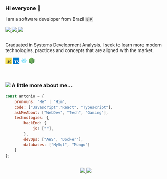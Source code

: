 ### Hi everyone 🖖
I am a software developer from Brazil 🇧🇷

<p align="left">
  <a href="mailto:antoniopsilva083@gmail.com" alt="Gmail">
  <img src="https://img.shields.io/badge/-Antonio%20Silva-red?style=flat-square&logo=Gmail&logoColor=white&link=mailto:antoniopsilva083@gmail.com" />
 </a>
  
  <a href="https://www.linkedin.com/in/antoniosilva-developer/" alt="Linkedin">
  <img src="https://img.shields.io/badge/-Antonio%20Silva-blue?style=flat-square&logo=Linkedin&logoColor=white&link=https://www.linkedin.com/in/antoniosilva-developer" />
 </a>
      
  <a href="https://twitter.com/AntonioSilva_83" alt="Twitter">
  <img src="https://img.shields.io/badge/-Antonio%20Silva-blue?style=flat-square&logo=Twitter&logoColor=white&link=https://www.twitter.com/AntonioSilva_83" />
 </a>
  
</p>

##

<p>
Graduated in Systems Development Analysis. I seek to learn more modern technologies, practices and concepts that are aligned with the market.
<p />
  
<p align="left">
<code><img height="20" src="https://raw.githubusercontent.com/github/explore/80688e429a7d4ef2fca1e82350fe8e3517d3494d/topics/javascript/javascript.png"></code>
<code><img height="20" src="https://raw.githubusercontent.com/github/explore/80688e429a7d4ef2fca1e82350fe8e3517d3494d/topics/typescript/typescript.png"></code>
<code><img height="20" src="https://raw.githubusercontent.com/github/explore/80688e429a7d4ef2fca1e82350fe8e3517d3494d/topics/react/react.png"></code>
<code><img height="20" src="https://raw.githubusercontent.com/github/explore/80688e429a7d4ef2fca1e82350fe8e3517d3494d/topics/nodejs/nodejs.png"></code>
<p/>
  
<br>

### <img src="https://media.giphy.com/media/iIqmM5tTjmpOB9mpbn/giphy.gif" width="50"> A little more about me...  

```javascript
const antonio = {
    pronouns: "He" | "Him",
    code: ["Javascript","React", "Typescript"],
    askMeAbout: ["WebDev", "Tech", "Gaming"],
    technologies: {
        backEnd: {
            js: [""],
        },
        devOps: ["AWS", "Docker"],
        databases: ["MySql", "Mongo"]
    }
};
```
<br>

<div align="center">
  <a href="https://github.com/oantoniosilva">
  <img height="180em" src="https://github-readme-stats.vercel.app/api?username=oantoniosilva&show_icons=true&theme=gruvbox&include_all_commits=true&count_private=true"/>
  <img height="180em" src="https://github-readme-stats.vercel.app/api/top-langs/?username=oantoniosilva&layout=compact&langs_count=7&theme=gruvbox"/>
</div>  
